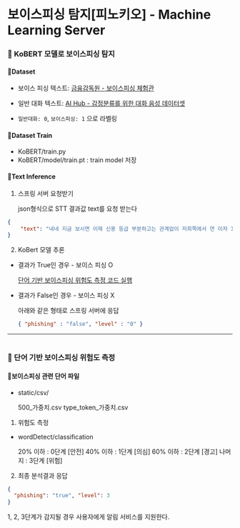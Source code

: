 # 보이스피싱 탐지[피노키오] - Machine Learning Server

<h3>🧸 KoBERT 모델로 보이스피싱 탐지</h3>

<h4>📍Dataset</h4>

- 보이스 피싱 텍스트: [금융감독원 - 보이스피싱 체험관](https://www.fss.or.kr/fss/bbs/B0000203/list.do?menuNo=200686)

- 일반 대화 텍스트: [AI Hub - 감정분류를 위한 대화 음성 데이터셋](https://aihub.or.kr/aihubdata/data/view.do?currMenu=115&topMenu=100&dataSetSn=263)

- `일반대화: 0`, `보이스피싱: 1` 으로 라벨링


<h4>📍Dataset Train</h4>

- KoBERT/train.py
- KoBERT/model/train.pt : train model 저장

<h4>📍Text Inference</h4>

1. 스프링 서버 요청받기

   json형식으로 STT 결과값 text를 요청 받는다
 
```json
{
    "text": "네네 지금 보시면 이제 신용 등급 부분하고는 관계없이 저희쪽에서 연 이자 10프로 이하대에 저금리 대안상품으로 바꿔드림론 이런 상품으로 정부지원상품으로 지원차 연락을 좀 드린거고 현재 이용중이신 고금리건 어디어디 이용중이시죠"
}
```

2. KoBert 모델 추론

- 결과가 True인 경우 - 보이스 피싱 O

  [단어 기반 보이스피싱 위험도 측정 코드 실행](#🧸-단어-기반-보이스피싱-위험도-측정)

- 결과가 False인 경우 - 보이스 피싱 X

  아래와 같은 형태로 스프링 서버에 응답
  
  ```json
  { "phishing" : "false", "level" : "0" }
  ```

---
# <h3>🧸 단어 기반 보이스피싱 위험도 측정</h3>

<h4>📍보이스피싱 관련 단어 파일</h4>

- static/csv/

  500_가중치.csv
  type_token_가중치.csv

1. 위험도 측정

- wordDetect/classification

  20% 이하 : 0단계 [안전]
  40% 이하 : 1단계 [의심]
  60% 이하 : 2단계 [경고]
  나머지 : 3단계 [위험]

2. 최종 분석결과 응답

```json
{ 
  "phishing": "true", "level": 3
}
```
1, 2, 3단계가 감지될 경우 사용자에게 알림 서비스를 지원한다.